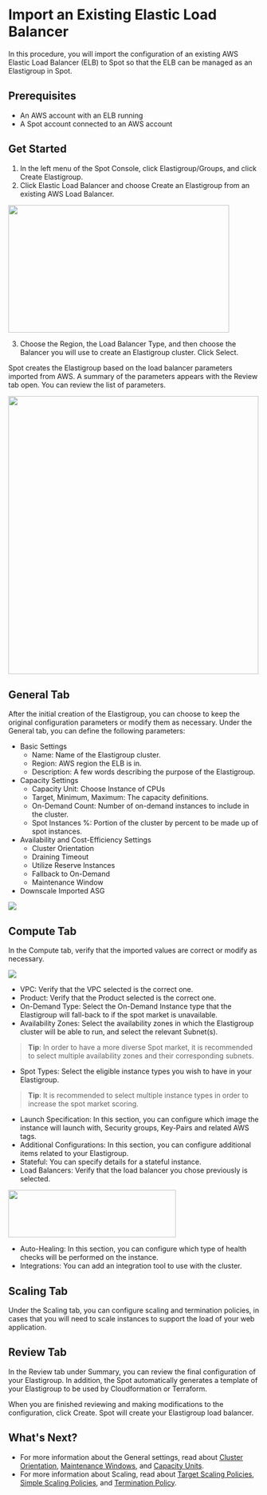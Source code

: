 # Import an Existing Elastic Load Balancer

In this procedure, you will import the configuration of an existing AWS Elastic Load Balancer (ELB) to Spot so that the ELB can be managed as an Elastigroup in Spot.

## Prerequisites

- An AWS account with an ELB running
- A Spot account connected to an AWS account

## Get Started

1. In the left menu of the Spot Console, click Elastigroup/Groups, and click Create Elastigroup.
2. Click Elastic Load Balancer and choose Create an Elastigroup from an existing AWS Load Balancer.

<img src="/elastigroup/_media/tasks-join-existing-elb-01.png" width="443" height="255" />

3. Choose the Region, the Load Balancer Type, and then choose the Balancer you will use to create an Elastigroup cluster. Click Select.

Spot creates the Elastigroup based on the load balancer parameters imported from AWS. A summary of the parameters appears with the Review tab open. You can review the list of parameters.

<img src="/elastigroup/_media/tasks-join-existing-elb-02.png" width="502" height="556" />

## General Tab

After the initial creation of the Elastigroup, you can choose to keep the original configuration parameters or modify them as necessary. Under the General tab, you can define the following parameters:

- Basic Settings
  - Name: Name of the Elastigroup cluster.
  - Region: AWS region the ELB is in.
  - Description: A few words describing the purpose of the Elastigroup.
- Capacity Settings
  - Capacity Unit: Choose Instance of CPUs
  - Target, Minimum, Maximum: The capacity definitions.
  - On-Demand Count: Number of on-demand instances to include in the cluster.
  - Spot Instances %: Portion of the cluster by percent to be made up of spot instances.
- Availability and Cost-Efficiency Settings
  - Cluster Orientation
  - Draining Timeout
  - Utilize Reserve Instances
  - Fallback to On-Demand
  - Maintenance Window
- Downscale Imported ASG

<img src="/elastigroup/_media/tasks-join-existing-elb-03.png" />

## Compute Tab

In the Compute tab, verify that the imported values are correct or modify as necessary.

<img src="/elastigroup/_media/tasks-join-existing-elb-04.png" />

- VPC: Verify that the VPC selected is the correct one.
- Product: Verify that the Product selected is the correct one.
- On-Demand Type: Select the On-Demand Instance type that the Elastigroup will fall-back to if the spot market is unavailable.
- Availability Zones: Select the availability zones in which the Elastigroup cluster will be able to run, and select the relevant Subnet(s).

> **Tip**: In order to have a more diverse Spot market, it is recommended to select multiple availability zones and their corresponding subnets.

- Spot Types: Select the eligible instance types you wish to have in your Elastigroup.

> **Tip**: It is recommended to select multiple instance types in order to increase the spot market scoring.

- Launch Specification: In this section, you can configure which image the instance will launch with, Security groups, Key-Pairs and related AWS tags.
- Additional Configurations: In this section, you can configure additional items related to your Elastigroup.
- Stateful: You can specify details for a stateful instance.
- Load Balancers: Verify that the load balancer you chose previously is selected.

<img src="/elastigroup/_media/tasks-join-existing-elb-05.png" width="336" height="95" />

- Auto-Healing: In this section, you can configure which type of health checks will be performed on the instance.
- Integrations: You can add an integration tool to use with the cluster.

## Scaling Tab

Under the Scaling tab, you can configure scaling and termination policies, in cases that you will need to scale instances to support the load of your web application.

## Review Tab

In the Review tab under Summary, you can review the final configuration of your Elastigroup. In addition, the Spot automatically generates a template of your Elastigroup to be used by Cloudformation or Terraform.

When you are finished reviewing and making modifications to the configuration, click Create. Spot will create your Elastigroup load balancer.

## What's Next?

- For more information about the General settings, read about [Cluster Orientation](elastigroup/features/core-features/cluster-orientation.md), [Maintenance Windows](elastigroup/features/core-features/maintenance-windows.md), and [Capacity Units](elastigroup/features/core-features/elastigroup-capacity-instances-or-weighted.md).
- For more information about Scaling, read about [Target Scaling Policies](elastigroup/features/scaling/target-scaling.md), [Simple Scaling Policies](elastigroup/features/scaling/simple-scaling-policies.md), and [Termination Policy](elastigroup/features/compute/termination-policy.md).
